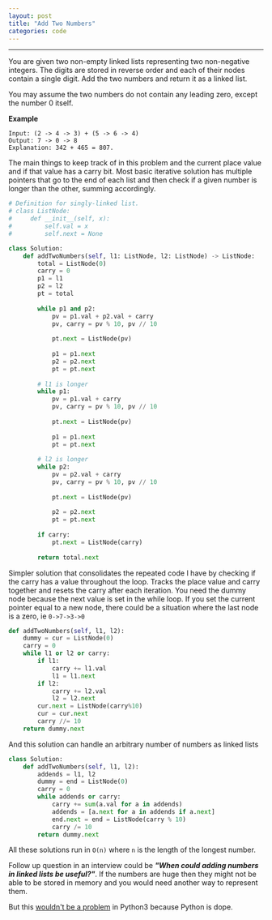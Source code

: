 ```yaml
---
layout: post
title: "Add Two Numbers"
categories: code
---
```


***

You are given two non-empty linked lists representing two non-negative integers. The digits are stored in reverse order and each of their nodes contain a single digit. Add the two numbers and return it as a linked list.

You may assume the two numbers do not contain any leading zero, except the number 0 itself.


**Example**

```
Input: (2 -> 4 -> 3) + (5 -> 6 -> 4)
Output: 7 -> 0 -> 8
Explanation: 342 + 465 = 807.
```

The main things to keep track of in this problem and the current place value and if that value has a carry bit. Most basic iterative solution has multiple pointers that go to the end of each list and then check if a given number is longer than the other, summing accordingly.

```python
# Definition for singly-linked list.
# class ListNode:
#     def __init__(self, x):
#         self.val = x
#         self.next = None

class Solution:
    def addTwoNumbers(self, l1: ListNode, l2: ListNode) -> ListNode:
        total = ListNode(0)
        carry = 0
        p1 = l1
        p2 = l2
        pt = total
        
        while p1 and p2:
            pv = p1.val + p2.val + carry
            pv, carry = pv % 10, pv // 10
            
            pt.next = ListNode(pv)
            
            p1 = p1.next
            p2 = p2.next
            pt = pt.next
        
        # l1 is longer
        while p1:
            pv = p1.val + carry
            pv, carry = pv % 10, pv // 10
            
            pt.next = ListNode(pv)
            
            p1 = p1.next
            pt = pt.next
        
        # l2 is longer
        while p2:
            pv = p2.val + carry
            pv, carry = pv % 10, pv // 10
            
            pt.next = ListNode(pv)
            
            p2 = p2.next
            pt = pt.next
        
        if carry:
            pt.next = ListNode(carry)
        
        return total.next
```

Simpler solution that consolidates the repeated code I have by checking if the carry has a value throughout the loop. Tracks the place value and carry together and resets the carry after each iteration. You need the dummy node because the next value is set in the while loop. If you set the current pointer equal to a new node, there could be a situation where the last node is a zero, ie `0->7->3->0`

```python
def addTwoNumbers(self, l1, l2):
    dummy = cur = ListNode(0)
    carry = 0
    while l1 or l2 or carry:
        if l1:
            carry += l1.val
            l1 = l1.next
        if l2:
            carry += l2.val
            l2 = l2.next
        cur.next = ListNode(carry%10)
        cur = cur.next
        carry //= 10
    return dummy.next
```

And this solution can handle an arbitrary number of numbers as linked lists

```python
class Solution:
    def addTwoNumbers(self, l1, l2):
        addends = l1, l2
        dummy = end = ListNode(0)
        carry = 0
        while addends or carry:
            carry += sum(a.val for a in addends)
            addends = [a.next for a in addends if a.next]
            end.next = end = ListNode(carry % 10)
            carry /= 10
        return dummy.next
```

All these solutions run in `O(n)` where `n` is the length of the longest number.

Follow up question in an interview could be ***"When could adding numbers in linked lists be useful?"***. If the numbers are huge then they might not be able to be stored in memory and you would need another way to represent them.

But this [wouldn't be a problem](https://stackoverflow.com/a/538583) in Python3 because Python is dope.
